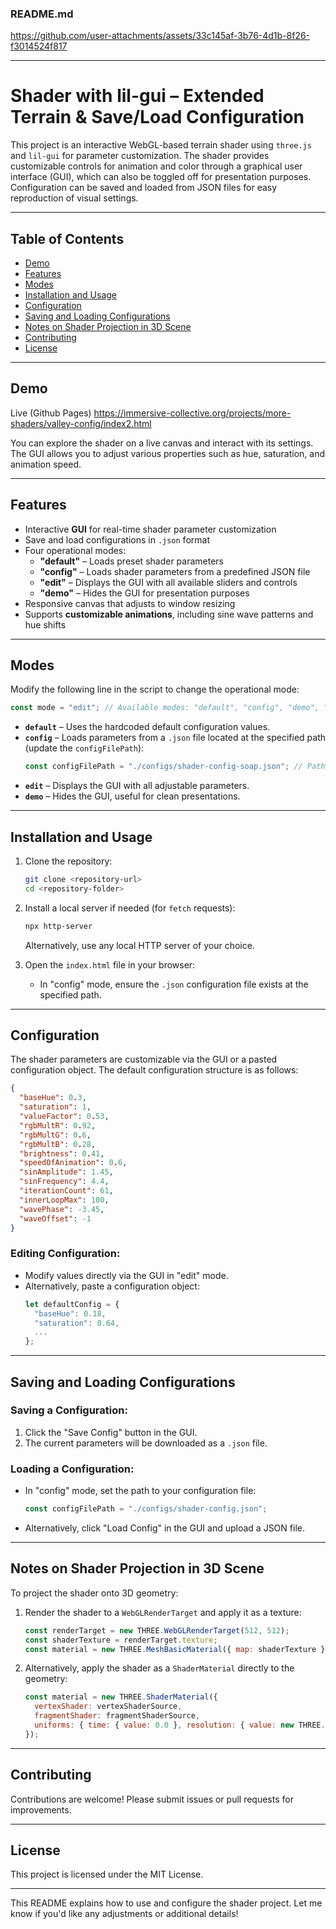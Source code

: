 ### **README.md**



https://github.com/user-attachments/assets/33c145af-3b76-4d1b-8f26-f3014524f817



---

# **Shader with lil-gui – Extended Terrain & Save/Load Configuration**

This project is an interactive WebGL-based terrain shader using `three.js` and `lil-gui` for parameter customization. The shader provides customizable controls for animation and color through a graphical user interface (GUI), which can also be toggled off for presentation purposes. Configuration can be saved and loaded from JSON files for easy reproduction of visual settings.

---

## **Table of Contents**

- [Demo](#demo)
- [Features](#features)
- [Modes](#modes)
- [Installation and Usage](#installation-and-usage)
- [Configuration](#configuration)
- [Saving and Loading Configurations](#saving-and-loading-configurations)
- [Notes on Shader Projection in 3D Scene](#notes-on-shader-projection-in-3d-scene)
- [Contributing](#contributing)
- [License](#license)

---

## **Demo**

Live (Github Pages)
https://immersive-collective.org/projects/more-shaders/valley-config/index2.html




You can explore the shader on a live canvas and interact with its settings. The GUI allows you to adjust various properties such as hue, saturation, and animation speed.

---

## **Features**

- Interactive **GUI** for real-time shader parameter customization
- Save and load configurations in `.json` format
- Four operational modes:
  - **"default"** – Loads preset shader parameters
  - **"config"** – Loads shader parameters from a predefined JSON file
  - **"edit"** – Displays the GUI with all available sliders and controls
  - **"demo"** – Hides the GUI for presentation purposes
- Responsive canvas that adjusts to window resizing
- Supports **customizable animations**, including sine wave patterns and hue shifts

---

## **Modes**

Modify the following line in the script to change the operational mode:

```javascript
const mode = "edit"; // Available modes: "default", "config", "demo", "edit"
```

- **`default`** – Uses the hardcoded default configuration values.
- **`config`** – Loads parameters from a `.json` file located at the specified path (update the `configFilePath`):
  ```javascript
  const configFilePath = "./configs/shader-config-soap.json"; // Path to configuration file
  ```
- **`edit`** – Displays the GUI with all adjustable parameters.
- **`demo`** – Hides the GUI, useful for clean presentations.

---

## **Installation and Usage**

1. Clone the repository:
   ```bash
   git clone <repository-url>
   cd <repository-folder>
   ```

2. Install a local server if needed (for `fetch` requests):
   ```bash
   npx http-server
   ```
   Alternatively, use any local HTTP server of your choice.

3. Open the `index.html` file in your browser:
   - In "config" mode, ensure the `.json` configuration file exists at the specified path.

---

## **Configuration**

The shader parameters are customizable via the GUI or a pasted configuration object. The default configuration structure is as follows:

```json
{
  "baseHue": 0.3,
  "saturation": 1,
  "valueFactor": 0.53,
  "rgbMultR": 0.92,
  "rgbMultG": 0.6,
  "rgbMultB": 0.28,
  "brightness": 0.41,
  "speedOfAnimation": 0.6,
  "sinAmplitude": 1.45,
  "sinFrequency": 4.4,
  "iterationCount": 61,
  "innerLoopMax": 100,
  "wavePhase": -3.45,
  "waveOffset": -1
}
```

### **Editing Configuration:**
- Modify values directly via the GUI in "edit" mode.
- Alternatively, paste a configuration object:
  ```javascript
  let defaultConfig = {
    "baseHue": 0.18,
    "saturation": 0.64,
    ...
  };
  ```

---

## **Saving and Loading Configurations**

### **Saving a Configuration:**
1. Click the "Save Config" button in the GUI.
2. The current parameters will be downloaded as a `.json` file.

### **Loading a Configuration:**
- In "config" mode, set the path to your configuration file:
  ```javascript
  const configFilePath = "./configs/shader-config.json";
  ```
- Alternatively, click "Load Config" in the GUI and upload a JSON file.

---

## **Notes on Shader Projection in 3D Scene**

To project the shader onto 3D geometry:
1. Render the shader to a `WebGLRenderTarget` and apply it as a texture:
   ```javascript
   const renderTarget = new THREE.WebGLRenderTarget(512, 512);
   const shaderTexture = renderTarget.texture;
   const material = new THREE.MeshBasicMaterial({ map: shaderTexture });
   ```
2. Alternatively, apply the shader as a `ShaderMaterial` directly to the geometry:
   ```javascript
   const material = new THREE.ShaderMaterial({
     vertexShader: vertexShaderSource,
     fragmentShader: fragmentShaderSource,
     uniforms: { time: { value: 0.0 }, resolution: { value: new THREE.Vector2() } }
   });
   ```

---

## **Contributing**

Contributions are welcome! Please submit issues or pull requests for improvements.

---

## **License**

This project is licensed under the MIT License.

---

This README explains how to use and configure the shader project. Let me know if you'd like any adjustments or additional details!
